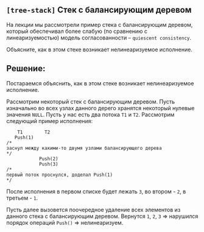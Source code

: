 ## `[tree-stack]` Стек с балансирующим деревом

На лекции мы рассмотрели пример стека с балансирующим деревом, который обеспечивал более слабую (по сравнению с линеаризуемостью) модель согласованности – `quiescent consistency`.

Объясните, как в этом стеке возникает нелинеаризуемое исполнение.

## Решение:

Постараемся объяснить, как в этом стеке возникает нелинеаризуемое исполнение.

Рассмотрим некоторый стек с балансирующим деревом. Пусть изначально во всех узлах данного дерего хранятся некоторый нулевые значения `NULL`. Пусть у нас есть два потока `T1` и `T2`. Рассмотрим следующий пример исполнения:

```
    T1        T2    
   Push(1)
/*
заснул между какими-то двумя узлами балансирующего дерева
*/
            Push(2)
            Push(3)
/* 
первый поток проснулся, доделал Push(1)
*/
```

После исполнения в первом списке будет лежать `3`, во втором - `2`, в третьем - `1`.

Пусть далее вызовется поочередное удаление всех элементов из данного стека с балансирующим деревом. Вернутся `1`, `2`, `3` => нарушился порядок операций `Push()` => нелинеаризуем.
